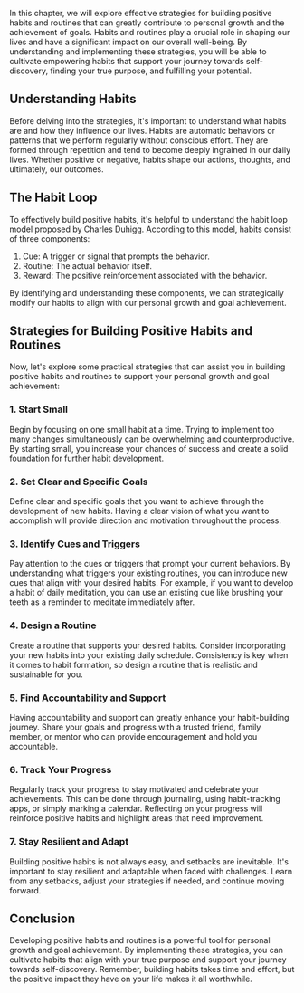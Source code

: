 
In this chapter, we will explore effective strategies for building positive habits and routines that can greatly contribute to personal growth and the achievement of goals. Habits and routines play a crucial role in shaping our lives and have a significant impact on our overall well-being. By understanding and implementing these strategies, you will be able to cultivate empowering habits that support your journey towards self-discovery, finding your true purpose, and fulfilling your potential.

## Understanding Habits

Before delving into the strategies, it's important to understand what habits are and how they influence our lives. Habits are automatic behaviors or patterns that we perform regularly without conscious effort. They are formed through repetition and tend to become deeply ingrained in our daily lives. Whether positive or negative, habits shape our actions, thoughts, and ultimately, our outcomes.

## The Habit Loop

To effectively build positive habits, it's helpful to understand the habit loop model proposed by Charles Duhigg. According to this model, habits consist of three components:

1. Cue: A trigger or signal that prompts the behavior.
2. Routine: The actual behavior itself.
3. Reward: The positive reinforcement associated with the behavior.

By identifying and understanding these components, we can strategically modify our habits to align with our personal growth and goal achievement.

## Strategies for Building Positive Habits and Routines

Now, let's explore some practical strategies that can assist you in building positive habits and routines to support your personal growth and goal achievement:

### 1\. Start Small

Begin by focusing on one small habit at a time. Trying to implement too many changes simultaneously can be overwhelming and counterproductive. By starting small, you increase your chances of success and create a solid foundation for further habit development.

### 2\. Set Clear and Specific Goals

Define clear and specific goals that you want to achieve through the development of new habits. Having a clear vision of what you want to accomplish will provide direction and motivation throughout the process.

### 3\. Identify Cues and Triggers

Pay attention to the cues or triggers that prompt your current behaviors. By understanding what triggers your existing routines, you can introduce new cues that align with your desired habits. For example, if you want to develop a habit of daily meditation, you can use an existing cue like brushing your teeth as a reminder to meditate immediately after.

### 4\. Design a Routine

Create a routine that supports your desired habits. Consider incorporating your new habits into your existing daily schedule. Consistency is key when it comes to habit formation, so design a routine that is realistic and sustainable for you.

### 5\. Find Accountability and Support

Having accountability and support can greatly enhance your habit-building journey. Share your goals and progress with a trusted friend, family member, or mentor who can provide encouragement and hold you accountable.

### 6\. Track Your Progress

Regularly track your progress to stay motivated and celebrate your achievements. This can be done through journaling, using habit-tracking apps, or simply marking a calendar. Reflecting on your progress will reinforce positive habits and highlight areas that need improvement.

### 7\. Stay Resilient and Adapt

Building positive habits is not always easy, and setbacks are inevitable. It's important to stay resilient and adaptable when faced with challenges. Learn from any setbacks, adjust your strategies if needed, and continue moving forward.

## Conclusion

Developing positive habits and routines is a powerful tool for personal growth and goal achievement. By implementing these strategies, you can cultivate habits that align with your true purpose and support your journey towards self-discovery. Remember, building habits takes time and effort, but the positive impact they have on your life makes it all worthwhile.
